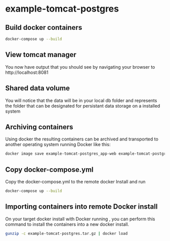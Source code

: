 # example-tomcat-postgres


## Build docker containers

``` bash
docker-compose up --build
```


## View tomcat manager

You now have output that you should see by navigating your browser to http://localhost:8081

## Shared data volume

You will notice that the data will be in your local db folder and represents the folder that can be designated for persistant data storage on a installed system

## Archiving containers

Using docker the resulting containers can be archived and transported to another operating system running Docker like this:

``` bash
docker image save example-tomcat-postgres_app-web example-tomcat-postgres_app-db | gzip -c > example-tomcat-postgres.tar.gz
```

## Copy docker-compose.yml

Copy the docker-compose.yml to the remote docker Install and run

``` bash
docker-compose up --build
```

## Importing containers into remote Docker install

On your target docker install with Docker running , you can perform this command to install the containers into a new docker install.

``` bash
gunzip -c example-tomcat-postgres.tar.gz | docker load
```